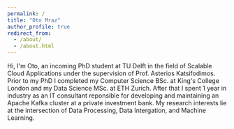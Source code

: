 ```yaml
---
permalink: /
title: "Oto Mraz"
author_profile: true
redirect_from: 
  - /about/
  - /about.html
---
```


Hi, I'm Oto, an incoming PhD student at TU Delft in the field of Scalable Cloud Applications under the supervision of Prof. Asterios Katsifodimos. Prior to my PhD I completed my Computer Science BSc. at King's College London and my Data Science MSc. at ETH Zurich. After that I spent 1 year in industry as an IT consultant reponsible for developing and maintaining an Apache Kafka cluster at a private investment bank. My research interests lie at the intersection of Data Processing, Data Intergation, and Machine Learning.
